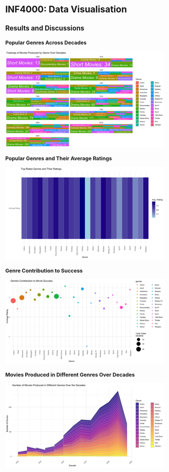 # INF4000: Data Visualisation



## Results and Discussions

### Popular Genres Across Decades

![Popular Genres Across Decades](outputs/DataViz_Q1.jpeg "Figure 1: Popular Genres Across Decade")

### Popular Genres and Their Average Ratings

![Popular Genres and Their Average Ratings](outputs/DataViz_Q2.jpeg "Figure 2: Genres and Average Ratings")

### Genre Contribution to Success

![Genre Contribution to Success](outputs/DataViz_Q3.jpeg "Figure 3: Genres Contribution to Success")

### Movies Produced in Different Genres Over Decades

![Movies Produced in Different Genres Over Decades](outputs/DataViz_Q4.jpeg "Figure 4: Movies Produced in Different Genres Over Decades")




